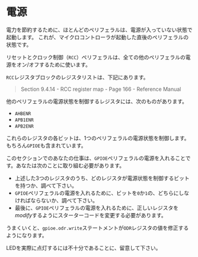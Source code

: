 <!-- # Power -->

# 電源

<!-- 
Turns out that, to save power, most peripherals start in a powered off state -- that's their state
right after the microcontroller boots.
 -->

電力を節約するために、ほとんどのペリフェラルは、電源が入っていない状態で起動します。
これが、マイクロコントローラが起動した直後のペリフェラルの状態です。

<!-- 
The Reset and Clock Control (`RCC`) peripheral can be used to power on or off every other
peripheral.
 -->

リセットとクロック制御（`RCC`）ペリフェラルは、全ての他のペリフェラルの電源をオン/オフするために使います。

<!-- You can find the list of registers in the `RCC` register block in: -->

`RCC`レジスタブロックのレジスタリストは、下記にあります。

> Section 9.4.14 - RCC register map - Page 166 - Reference Manual

<!-- The registers that control the power status of other peripherals are: -->

他のペリフェラルの電源状態を制御するレジスタには、次のものがあります。

- `AHBENR`
- `APB1ENR`
- `APB2ENR`

<!-- Each bit in these registers controls the power status of a single peripheral, including `GPIOE`. -->

これらのレジスタの各ビットは、1つのペリフェラルの電源状態を制御します。もちろん`GPIOE`も含まれています。

<!-- Your task in this section is to power on the `GPIOE` peripheral. You'll have to: -->

このセクションでのあなたの仕事は、`GPIOE`ペリフェラルの電源を入れることです。あなたは次のことに取り組む必要があります。

<!-- 
- Figure out which of the three registers I mentioned before has the bit that controls the power
  status.
- Figure out what value that bit must be set to,`0` or `1`, to power on the `GPIOE` peripheral.
- Finally, you'll have to change the starter code to *modify* the right register to turn on the
  `GPIOE` peripheral.
 -->

- 上述した3つのレジスタのうち、どのレジスタが電源状態を制御するビットを持つか、調べて下さい。
- `GPIOE`ペリフェラルの電源を入れるために、ビットを`0`か`1`の、どちらにしなければならないか、調べて下さい。
- 最後に、`GPIOE`ペリフェラルの電源を入れるために、正しいレジスタを*modify*するようにスターターコードを変更する必要があります。

<!-- 
If you are successful, you'll see that the `gpioe.odr.write` statement will now be able to modify
the value of the `ODR` register.
 -->

うまくいくと、`gpioe.odr.write`ステートメントが`ODR`レジスタの値を修正するようになります。

<!-- Note that this won't be enough to actually turn on the LEDs. -->

LEDを実際に点灯するには不十分であることに、留意して下さい。
